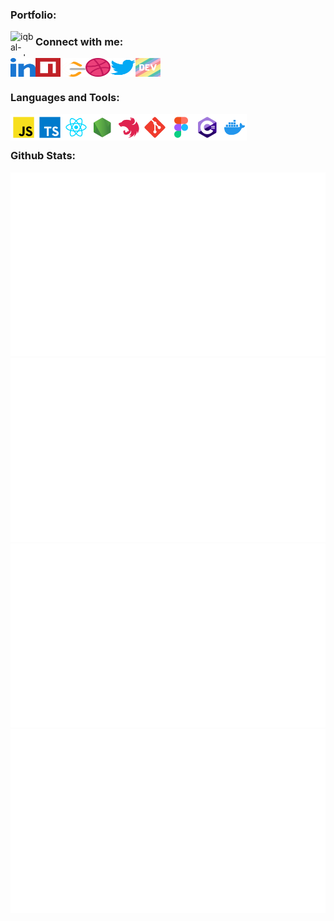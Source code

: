 ### Portfolio:

<div>

<a href="https://rashediqbal.me" target="blank"><img align="left" src="https://www.rashediqbal.me/icons/icon-48x48.png?v=734488de805d1fbda22d99cd58d765fe" alt="iqbal-rashed" height="40" width="40" /></a>

</div>


### Connect with me:
<div>

<a href="https://linkedin.com/in/iqbal-rashed" target="blank"><img align="left" src="https://raw.githubusercontent.com/iqbal-rashed/iqbal-rashed/main/icons/linkedin/linkedin.svg" alt="iqbal-rashed" height="30" width="40" /></a>
<a href="https://www.npmjs.com/~rashed_iqbal" target="blank"><img align="left" src="https://raw.githubusercontent.com/iqbal-rashed/iqbal-rashed/main/icons/npm/npm.svg" alt="iqbal_rashed" height="30" width="40" /></a>
<a href="https://www.leetcode.com/rashed_iqbal" target="blank"><img align="left" src="https://raw.githubusercontent.com/iqbal-rashed/iqbal-rashed/main/icons/leetcode/leetcode.svg" alt="rashed_iqbal" height="30" width="40" /></a>
<a href="https://dribbble.com/iqbal_rashed" target="blank"><img align="left" src="https://raw.githubusercontent.com/iqbal-rashed/iqbal-rashed/main/icons/dribbble/dribbble.svg" alt="iqbal_rashed" height="30" width="40" /></a>
<a href="https://twitter.com/dev_rashediqbal" target="blank"><img align="left" src="https://raw.githubusercontent.com/iqbal-rashed/iqbal-rashed/main/icons/twitter/twitter.svg" alt="dev_rashediqbal" height="30" width="40" /></a>
<a href="https://dev.to/rashed_iqbal" target="blank"><img align="center" src="https://raw.githubusercontent.com/iqbal-rashed/iqbal-rashed/main/icons/devto/devto.svg" alt="rashed_iqbal" height="30" width="40" /></a>


</div>


### Languages and Tools:

<div>

<a href="https://developer.mozilla.org/en-US/docs/Web/JavaScript" target="_blank"> <img align="left" alt="JavaScript" height ="42px"  src="https://raw.githubusercontent.com/iqbal-rashed/iqbal-rashed/main/icons/javascript/javascript.svg"></a>

<a href="https://www.typescriptlang.org/" target="_blank"><img align="left" alt="Typescirpt" height ="42px" src="https://raw.githubusercontent.com/iqbal-rashed/iqbal-rashed/main/icons/typescript/typescript.svg"></a><a href="https://reactjs.org/" target="_blank"> <img align="left" alt="React" height ="42px" src="https://raw.githubusercontent.com/iqbal-rashed/iqbal-rashed/main/icons/react/react.svg"></a><a href="https://nodejs.org" target="_blank"><img align="left" alt="Node.js" height ="42px" src="https://raw.githubusercontent.com/iqbal-rashed/iqbal-rashed/main/icons/node/node.svg"></a><a href="https://nestjs.com/" target="_blank"> <img align="left" src="https://raw.githubusercontent.com/iqbal-rashed/iqbal-rashed/main/icons/nestjs/nestjs.svg" alt="nextjs" height='42px'/> </a><a href="https://git-scm.com/" target="_blank"> <img src="https://raw.githubusercontent.com/iqbal-rashed/iqbal-rashed/main/icons/git-scm/git-scm.svg" align="left" alt="git" height='42px'/> </a><a href="https://dotnet.microsoft.com/en-us/" target="_blank"> <img align="left" src="https://raw.githubusercontent.com/iqbal-rashed/iqbal-rashed/main/icons/figma/figma.svg" alt="figma" height='42px'/> </a><a href="https://www.figma.com/" target="_blank"> <img align="left" src="https://raw.githubusercontent.com/iqbal-rashed/iqbal-rashed/main/icons/c%23/c%23.svg" alt="csharp" height='42px'/> </a><a href="https://www.docker.com/" target="_blank"> <img align="left" src="https://raw.githubusercontent.com/iqbal-rashed/iqbal-rashed/main/icons/docker/docker.svg" alt="figma" height='42px'/> </a>

</div>
<br/>
<br/>

### Github Stats:

<!--
https://github.community/t/support-theme-context-for-images-in-light-vs-dark-mode/147981/84
-->
<a href="https://github.com/iqbal-rashed/iqbal-rashed#gh-dark-mode-only">
<img src="https://github.com/iqbal-rashed/iqbal-rashed/blob/main/generated/overview.svg#gh-dark-mode-only" />
<img src="https://github.com/iqbal-rashed/iqbal-rashed/blob/main/generated/languages.svg#gh-dark-mode-only" />
</a>
<a href="https://github.com/iqbal-rashed/iqbal-rashed#gh-light-mode-only">
<img src="https://github.com/iqbal-rashed/iqbal-rashed/blob/main/generated/overview.svg#gh-light-mode-only" />
<img src="https://github.com/iqbal-rashed/iqbal-rashed/blob/main/generated/languages.svg#gh-light-mode-only" />
</a>

<!-- <h3 align="left">Support:</h3>
<p><a href="https://www.buymeacoffee.com/rashed.iqbal"> <img align="left" src="https://cdn.buymeacoffee.com/buttons/v2/default-yellow.png" height="50" width="210" alt="rashed.iqbal" /></a></p><br><br> -->
